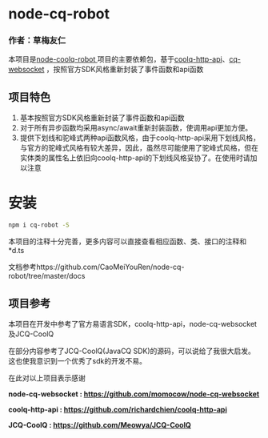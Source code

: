 # node-cq-robot

### 作者：草梅友仁

本项目是[node-coolq-robot ](https://github.com/CaoMeiYouRen/node-coolq-robot)项目的主要依赖包，基于[coolq-http-api]( https://github.com/richardchien/coolq-http-api)、[cq-websocket](https://github.com/momocow/node-cq-websocket) ，按照官方SDK风格重新封装了事件函数和api函数

## 项目特色

1.  基本按照官方SDK风格重新封装了事件函数和api函数
2.  对于所有异步函数均采用async/await重新封装函数，使调用api更加方便。
3.  提供下划线和驼峰式两种api函数风格，由于coolq-http-api采用下划线风格，与官方的驼峰式风格有较大差异，因此，虽然尽可能使用了驼峰式风格，但在实体类的属性名上依旧向coolq-http-api的下划线风格妥协了。在使用时请加以注意

# 安装

```bash
npm i cq-robot -S
```
本项目的注释十分完善，更多内容可以直接查看相应函数、类、接口的注释和*d.ts

文档参考https://github.com/CaoMeiYouRen/node-cq-robot/tree/master/docs

## 项目参考

本项目在开发中参考了官方易语言SDK，coolq-http-api，node-cq-websocket及JCQ-CoolQ

在部分内容参考了JCQ-CoolQ(JavaCQ SDK)的源码，可以说给了我很大启发。这也使我意识到一个优秀了sdk的开发不易。

在此对以上项目表示感谢

**node-cq-websocket : https://github.com/momocow/node-cq-websocket**

**coolq-http-api : https://github.com/richardchien/coolq-http-api**

**JCQ-CoolQ : https://github.com/Meowya/JCQ-CoolQ**

